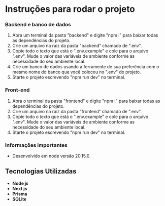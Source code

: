 # Instruções para rodar o projeto

### Backend e banco de dados
1. Abra um terminal da pasta "backend" e digite "npm i" para baixar todas as dependências do projeto.
2. Crie um arquivo na raíz da pasta "backend" chamado de ".env".
3. Copie todo o texto que está o ".env.example" e cole para o arquivo ".env". Mude o valor das variáveis de ambiente conforme as necessidade do seu ambiente local.
4. Crie um banco de dados usando a ferramente de sua preferência com o mesmo nome do banco que você colocou no ".env" do projeto.
5. Starte o projeto escrevendo "npm run dev" no terminal.

### Front-end
1. Abra o terminal da pasta "frontend" e digite "npm i" para baixar todas as dependências do projeto.
2. Crie um arquivo na raíz da pasta "frontend" chamado de ".env".
3. Copie todo o texto que está o ".env.example" e cole para o arquivo ".env". Mude o valor das variáveis de ambiente conforme as necessidade do seu ambiente local.
4. Starte o projeto escrevendo "npm run dev" no terminal.

### Informações importantes
- Desenvolvido em node versão 20.15.0.

## Tecnologias Utilizadas
- **Node js**
- **Next js** 
- **Prisma**
- **SQLite**
